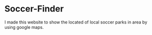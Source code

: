 # Soccer-Finder
I made this website to show the located of local soccer parks in area by using google maps. 
